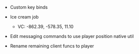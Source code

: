 * Custom key binds

* Ice cream job
    * VC: -862.39, -578.35, 11.10

* Edit messaging commands to use player position native util

* Rename remaining client funcs to player
